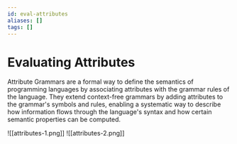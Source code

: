 ```yaml
---
id: eval-attributes
aliases: []
tags: []
---
```


# Evaluating Attributes

Attribute Grammars are a formal way to define the semantics of programming languages
by associating attributes with the grammar rules of the language. They extend
context-free grammars by adding attributes to the grammar's symbols and rules,
enabling a systematic way to describe how information flows through the language's
syntax and how certain semantic properties can be computed.

![[attributes-1.png]]
![[attributes-2.png]]
